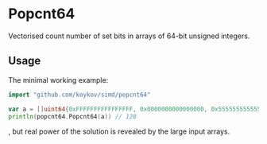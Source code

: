 # Popcnt64

Vectorised count number of set bits in arrays of 64-bit unsigned integers.

## Usage

The minimal working example:
```go
import "github.com/koykov/simd/popcnt64"

var a = []uint64{0xFFFFFFFFFFFFFFFF, 0x0000000000000000, 0x5555555555555555, 0xAAAAAAAAAAAAAAAA}
println(popcnt64.Popcnt64(a)) // 128
```
, but real power of the solution is revealed by the large input arrays.
